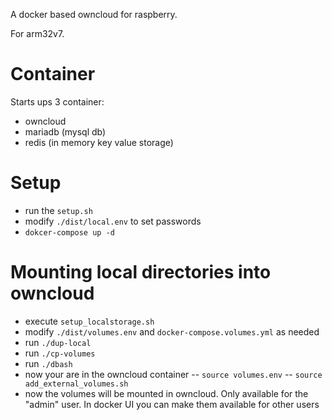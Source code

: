 A docker based owncloud for raspberry. 

For arm32v7. 

# Container
Starts ups 3 container:
- owncloud
- mariadb (mysql db)
- redis (in memory key value storage)

# Setup
- run the `setup.sh`
- modify `./dist/local.env` to set passwords
- `dokcer-compose up -d`

# Mounting local directories into owncloud
- execute `setup_localstorage.sh`
- modify `./dist/volumes.env` and `docker-compose.volumes.yml` as needed
- run `./dup-local`
- run `./cp-volumes`
- run `./dbash`
- now your are in the owncloud container
-- `source volumes.env`
-- `source add_external_volumes.sh`
- now the volumes will be mounted in owncloud. Only available for the "admin" user. In docker UI you can make them available for other users
